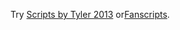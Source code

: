 Try [Scripts by Tyler 2013](https://fancade.page.link/xTyN) or[Fanscripts](https://fancade.page.link/Tz5w).